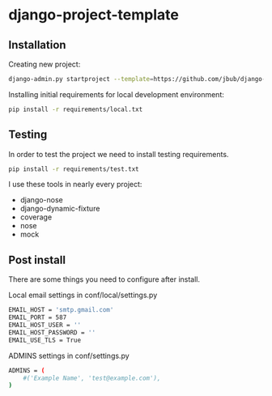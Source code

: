# django-project-template

## Installation

Creating new project:

```bash
django-admin.py startproject --template=https://github.com/jbub/django-project-template/archive/master.zip project_name
```

Installing initial requirements for local development environment:

```bash
pip install -r requirements/local.txt
```

## Testing

In order to test the project we need to install testing requirements.

```bash
pip install -r requirements/test.txt
```

I use these tools in nearly every project:

* django-nose
* django-dynamic-fixture
* coverage
* nose
* mock

## Post install

There are some things you need to configure after install.

Local email settings in conf/local/settings.py

```bash
EMAIL_HOST = 'smtp.gmail.com'
EMAIL_PORT = 587
EMAIL_HOST_USER = ''
EMAIL_HOST_PASSWORD = ''
EMAIL_USE_TLS = True
```

ADMINS settings in conf/settings.py

```bash
ADMINS = (
    #('Example Name', 'test@example.com'),
)
```